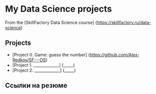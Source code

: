 # My Data Science projects

From the [SkillFactory Data Science course] (https://skillfactory.ru/data-science)

## Projects

 * [Project 0. Game: guess the number] (https://github.com/Alex-Redkov/SF---DS)
 * [Project 1. _____________] (_____)
 * [Project 2. _____________] (_____)
 
 ## Ссылки на резюме
